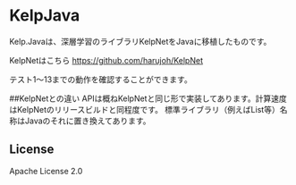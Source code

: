# KelpJava
Kelp.Javaは、深層学習のライブラリKelpNetをJavaに移植したものです。

KelpNetはこちら https://github.com/harujoh/KelpNet

テスト1～13までの動作を確認することができます。

##KelpNetとの違い
APIは概ねKelpNetと同じ形で実装してあります。計算速度はKelpNetのリリースビルドと同程度です。
標準ライブラリ（例えばList等）名称はJavaのそれに置き換えてあります。

## License
Apache License 2.0
